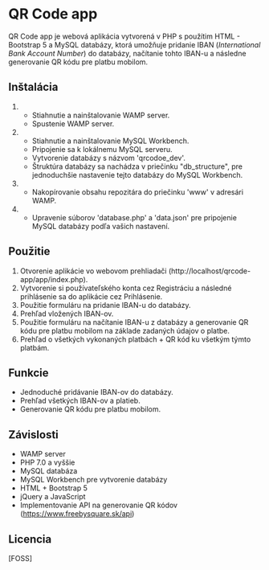 # QR Code app

QR Code app je webová aplikácia vytvorená v PHP s použítim HTML - Bootstrap 5 a MySQL databázy, ktorá umožňuje pridanie IBAN (*International Bank Account Number*) do databázy, načítanie tohto IBAN-u a následne generovanie QR kódu pre platbu mobilom.

## Inštalácia 

1.  - Stiahnutie a nainštalovanie WAMP server.
    - Spustenie WAMP server.

2.  - Stiahnutie a nainštalovanie MySQL Workbench.
    - Pripojenie sa k lokálnemu MySQL serveru.
    - Vytvorenie databázy s názvom 'qrcodoe_dev'.
    - Štruktúra databázy sa nachádza v priečinku "db_structure", pre jednoduchšie nastavenie tejto databázy do MySQL Workbench.

3.  - Nakopírovanie obsahu repozitára do priečinku 'www' v adresári WAMP.

4.  - Upravenie súborov 'database.php' a 'data.json' pre pripojenie MySQL databázy podľa vašich nastavení.

## Použitie 

1. Otvorenie aplikácie vo webovom prehliadači (http://localhost/qrcode-app/app/index.php).
2. Vytvorenie si používateľského konta cez Registráciu a následné prihlásenie sa do aplikácie cez Prihlásenie.
3. Použitie formuláru na pridanie IBAN-u do databázy.
4. Prehľad vložených IBAN-ov.
5. Použitie formuláru na načítanie IBAN-u z databázy a generovanie QR kódu pre platbu mobilom na základe zadaných údajov o platbe.
6. Prehľad o všetkých vykonaných platbách + QR kód ku všetkým týmto platbám.

## Funkcie 

- Jednoduché pridávanie IBAN-ov do databázy.
- Prehľad všetkých IBAN-ov a platieb.
- Generovanie QR kódu pre platbu mobilom. 

## Závislosti

- WAMP server
- PHP 7.0 a vyššie
- MySQL databáza
- MySQL Workbench pre vytvorenie databázy
- HTML + Bootstrap 5
- jQuery a JavaScript
- Implementovanie API na generovanie QR kódov (https://www.freebysquare.sk/api)

## Licencia

[FOSS]